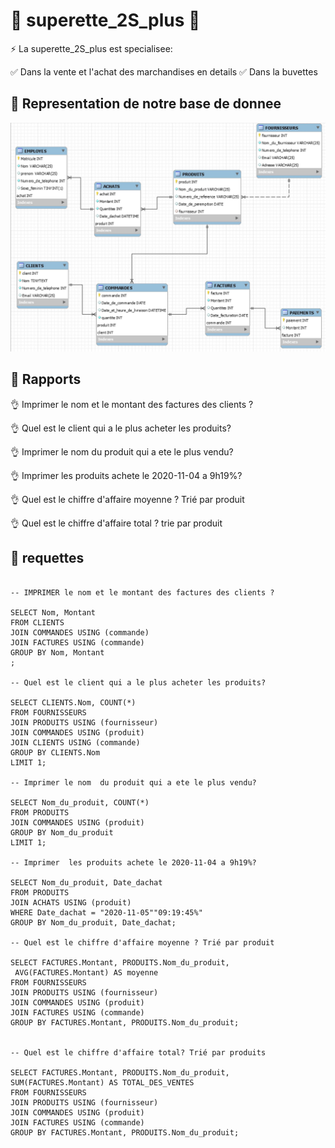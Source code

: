  # :green_heart: superette_2S_plus :green_heart:

:zap: La superette_2S_plus est specialisee:

:white_check_mark: Dans la vente et l'achat des marchandises en details
:white_check_mark: Dans la buvettes

 ## :green_heart: Representation de notre base de donnee
 

![image](images/2.JPG)


## :green_heart: Rapports

:ok_hand: Imprimer le nom et le montant des factures des clients ?

:ok_hand: Quel est le client qui a le plus acheter les produits?

:ok_hand: Imprimer le nom  du produit qui a ete le plus vendu?

:ok_hand: Imprimer  les produits achete le 2020-11-04 a 9h19%?

:ok_hand: Quel est le chiffre d'affaire moyenne ? Trié par produit

:ok_hand: Quel est le chiffre d'affaire total ? trie par produit




## :green_heart: requettes


```

-- IMPRIMER le nom et le montant des factures des clients ?

SELECT Nom, Montant
FROM CLIENTS
JOIN COMMANDES USING (commande)
JOIN FACTURES USING (commande)
GROUP BY Nom, Montant
;

-- Quel est le client qui a le plus acheter les produits?

SELECT CLIENTS.Nom, COUNT(*)
FROM FOURNISSEURS
JOIN PRODUITS USING (fournisseur)
JOIN COMMANDES USING (produit)
JOIN CLIENTS USING (commande)
GROUP BY CLIENTS.Nom
LIMIT 1;

-- Imprimer le nom  du produit qui a ete le plus vendu?

SELECT Nom_du_produit, COUNT(*)
FROM PRODUITS
JOIN COMMANDES USING (produit)
GROUP BY Nom_du_produit
LIMIT 1;

-- Imprimer  les produits achete le 2020-11-04 a 9h19%?

SELECT Nom_du_produit, Date_dachat
FROM PRODUITS
JOIN ACHATS USING (produit)
WHERE Date_dachat = "2020-11-05""09:19:45%" 
GROUP BY Nom_du_produit, Date_dachat;

-- Quel est le chiffre d'affaire moyenne ? Trié par produit

SELECT FACTURES.Montant, PRODUITS.Nom_du_produit,
 AVG(FACTURES.Montant) AS moyenne
FROM FOURNISSEURS
JOIN PRODUITS USING (fournisseur)
JOIN COMMANDES USING (produit)
JOIN FACTURES USING (commande)
GROUP BY FACTURES.Montant, PRODUITS.Nom_du_produit;


-- Quel est le chiffre d'affaire total? Trié par produits

SELECT FACTURES.Montant, PRODUITS.Nom_du_produit,
SUM(FACTURES.Montant) AS TOTAL_DES_VENTES
FROM FOURNISSEURS
JOIN PRODUITS USING (fournisseur)
JOIN COMMANDES USING (produit)
JOIN FACTURES USING (commande)
GROUP BY FACTURES.Montant, PRODUITS.Nom_du_produit;

```
